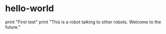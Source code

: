# hello-world
print "First test"
print "This is a robot talking to other robots. Welcome to the future."
